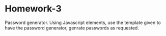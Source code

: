 # Homework-3

Password generator. Using Javascript elements, use the template given to have the password generator, genrate passwords as requested.
